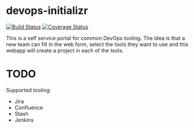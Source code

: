 # devops-initializr
[![Build Status](https://travis-ci.org/willis7/devops-initializr.svg?branch=master)](https://travis-ci.org/willis7/devops-initializr)
[![Coverage Status](https://coveralls.io/repos/willis7/devops-initializr/badge.svg?branch=master&service=github)](https://coveralls.io/github/willis7/devops-initializr?branch=master)

This is a self service portal for common DevOps tooling. The idea is that a new team can fill in the web form, select the tools they want to use and this webapp will create a project in each of the tools.


# TODO
Supported tooling:
* Jira
* Confluence
* Stash
* Jenkins
